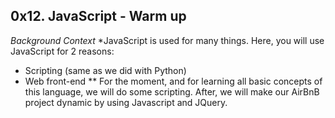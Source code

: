 ## 0x12. JavaScript - Warm up

*Background Context*
*JavaScript is used for many things. Here, you will use JavaScript for 2 reasons:

- Scripting (same as we did with Python)
- Web front-end
** For the moment, and for learning all basic concepts of this language, we will do some scripting. After, we will make our AirBnB project dynamic by using Javascript and JQuery.
